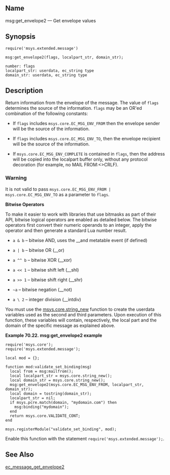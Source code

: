 <a name="lua.ref.msg_get_envelope2"></a>
## Name

msg:get_envelope2 — Get envelope values

<a name="idp15772864"></a>
## Synopsis

`require('msys.extended.message')`

`msg:get_envelope2(flags, localpart_str, domain_str);`

```
number: flags
localpart_str: userdata, ec_string type
domain_str: userdata, ec_string type
```
<a name="idp15776688"></a>
## Description

Return information from the envelope of the message. The value of `flags` determines the source of the information. `flags` may be an OR'ed combination of the following constants:

*   If `flags` includes `msys.core.EC_MSG_ENV_FROM` then the envelope sender will be the source of the information.

*   If `flags` includes `msys.core.EC_MSG_ENV_TO`, then the envelope recipient will be the source of the information.

*   If `msys.core.EC_MSG_ENV_COMPLETE` is contained in `flags`, then the address will be copied into the localpart buffer only, without any protocol decoration (for example, no MAIL FROM:<>CRLF).

### Warning

It is not valid to pass `msys.core.EC_MSG_ENV_FROM | msys.core.EC_MSG_ENV_TO` as a parameter to `flags`.

**Bitwise Operators**

To make it easier to work with libraries that use bitmasks as part of their API, bitwise logical operators are enabled as detailed below. The bitwise operators first convert their numeric operands to an integer, apply the operator and then generate a standard Lua number result.

*   `a & b` – bitwise AND, uses the __and metatable event (if defined)

*   `a | b` – bitwise OR (__or)

*   `a ^^ b` – bitwise XOR (__xor)

*   `a << 1` – bitwise shift left (__shl)

*   `a >> 1` – bitwise shift right (__shr)

*   `~a` – bitwise negation (__not)

*   `a \ 2` – integer division (__intdiv)

You must use the [msys.core.string_new](lua.ref.msys.core.string_new.php "msys.core.string_new") function to create the userdata variables used as the second and third parameters. Upon execution of this function, these variables will contain, respectively, the local part and the domain of the specific message as explained above.

<a name="lua.ref.msg_get_envelope2.example.get"></a>

**Example 70.22. msg:get_envelope2 example**

```
require('msys.core');
require('msys.extended.message');

local mod = {};

function mod:validate_set_binding(msg)
  local from = msg:mailfrom();
  local localpart_str = msys.core.string_new();
  local domain_str = msys.core.string_new();
  msg:get_envelope2(msys.core.EC_MSG_ENV_FROM, localpart_str, domain_str);
  local domain = tostring(domain_str);
  localpart_str = nil;
  if msys.pcre.match(domain, "mydomain.com") then
    msg:binding("mydomain");
  end
  return msys.core.VALIDATE_CONT;
end

msys.registerModule("validate_set_binding", mod);
```

Enable this function with the statement `require('msys.extended.message');`.

<a name="idp15804560"></a>
## See Also

[ec_message_get_envelope2](https://support.messagesystems.com/docs/web-c-api/apis.ec_message_get_envelope2.php)
